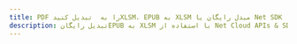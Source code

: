 ---title: PDF را به  تبدیل کنیدXLSM، EPUB به XLSM مبدل رایگان یا Net SDKdescription: تبدیل رایگانEPUB به XLSM با استفاده از Net Cloud APIs & SDK همچنین اسناد PDF را در Cloud ایجاد، ویرایش و رندر کنید.---